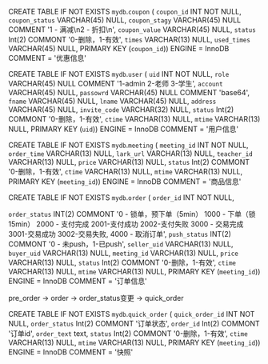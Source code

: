 CREATE TABLE IF NOT EXISTS `mydb`.`coupon` (
  `coupon_id` INT NOT NULL,
  `coupon_status` VARCHAR(45) NULL,
  `coupon_stagy` VARCHAR(45) NULL COMMENT '1 - 满减\n2 - 折扣\n',
  `coupon_value` VARCHAR(45) NULL,
  `status` Int(2) COMMONT '0-删除，1-有效',
  `times` VARCHAR(13) NULL,
  `used_times` VARCHAR(45) NULL,
  PRIMARY KEY (`coupon_id`))
ENGINE = InnoDB
COMMENT = '优惠信息'

CREATE TABLE IF NOT EXISTS `mydb`.`user` (
  `uid` INT NOT NULL,
  `role` VARCHAR(45) NULL COMMENT '1-admin 2-老师 3-学生',
  `account` VARCHAR(45) NULL,
  `passowrd` VARCHAR(45) NULL COMMENT 'base64',
  `fname` VARCHAR(45) NULL,
  `lname` VARCHAR(45) NULL,
  `address` VARCHAR(45) NULL,
  `invite_code` VARCHAR(32) NULL,
  `status` Int(2) COMMONT '0-删除，1-有效',
  `ctime` VARCHAR(13) NULL,
  `mtime` VARCHAR(13) NULL,
  PRIMARY KEY (`uid`))
ENGINE = InnoDB
COMMENT = '用户信息'

CREATE TABLE IF NOT EXISTS `mydb`.`meeting` (
  `meeting_id` INT NOT NULL,
  `order_time` VARCHAR(13) NULL,
  `lark_url` VARCHAR(13) NULL,
  `teacher_id` VARCHAR(13) NULL,
  `price` VARCHAR(13) NULL,
  `status` Int(2) COMMONT '0-删除，1-有效',
  `ctime` VARCHAR(13) NULL,
  `mtime` VARCHAR(13) NULL,
  PRIMARY KEY (`meeting_id`))
ENGINE = InnoDB
COMMENT = '商品信息'

CREATE TABLE IF NOT EXISTS `mydb`.`order` (
  `order_id` INT NOT NULL,
  <!-- 申诉：申诉理由很多中，取消订单，记录退款 -->
  `order_status` INT(2) COMMONT '0 - 锁单，预下单（5min） 1000 - 下单（锁15min） 2000 - 支付完成  2001-支付成功 2002-支付失败 3000 - 交易完成 3001-交易成功 3002-交易失败, 4000 - 取消订单',
  `push_status` INT(2) COMMONT '0 - 未push，1-已push',
  `seller_uid` VARCHAR(13) NULL,
  `buyer_uid` VARCHAR(13) NULL,
  `meeting_id` VARCHAR(13) NULL,
  `price` VARCHAR(13) NULL,
  `status` Int(2) COMMONT '0-删除，1-有效',
  `ctime` VARCHAR(13) NULL,
  `mtime` VARCHAR(13) NULL,
  PRIMARY KEY (`meeting_id`))
ENGINE = InnoDB
COMMENT = '订单信息'

pre_order -> order -> order_status变更 -> quick_order

CREATE TABLE IF NOT EXISTS `mydb`.`quick_order` (
  `quick_order_id` INT NOT NULL,
  `order_status` Int(2) COMMONT '订单状态',
  `order_id` Int(2) COMMONT '订单id',
  `order_text` text,
  `status` Int(2) COMMONT '0-删除，1-有效',
  `ctime` VARCHAR(13) NULL,
  `mtime` VARCHAR(13) NULL,
  PRIMARY KEY (`meeting_id`))
ENGINE = InnoDB
COMMENT = '快照'